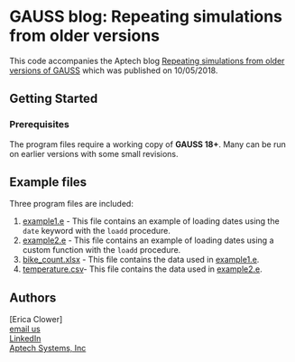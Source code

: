 # GAUSS blog: Repeating simulations from older versions
This code accompanies the Aptech blog [Repeating simulations from older versions of GAUSS](https://www.aptech.com/blog/repeating-simulations-from-older-versions-of-gauss/) which was published on 10/05/2018.

## Getting Started
### Prerequisites
The program files require a working copy of **GAUSS 18+**. Many can be run on earlier versions with some small revisions.

## Example files
Three program files are included:
1. [example1.e](example1.e) - This file contains an example of loading dates using the `date` keyword with the `loadd` procedure.
2. [example2.e](example2.e) - This file contains an example of loading dates using a custom function with the `loadd` procedure.
3. [bike_count.xlsx](bike_count.xlsx) - This file contains the data used in [example1.e](example1.e).
4. [temperature.csv](temperature.csv )- This file contains the data used in [example2.e](example2.e).

## Authors
[Erica Clower]  
[email us](mailto:eclower@aptech.com)  
[LinkedIn](linkedin.com/in/ericaclower)  
[Aptech Systems, Inc](www.aptech.com)
